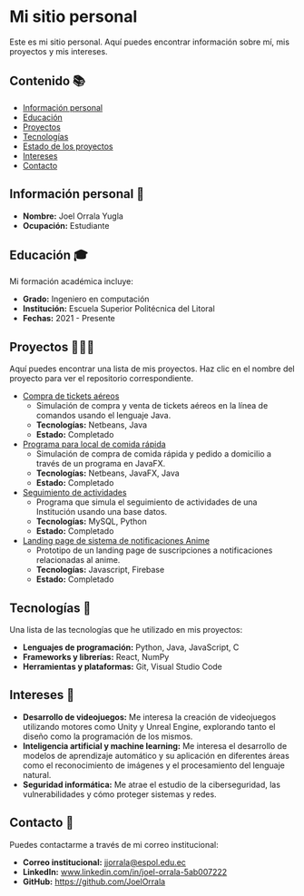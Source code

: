 # Mi sitio personal
Este es mi sitio personal. Aquí puedes encontrar información sobre mí, mis proyectos y mis intereses.

## Contenido 📚
* [Información personal](#información-personal)
* [Educación](#educación)
* [Proyectos](#proyectos)
* [Tecnologías](#tecnologías)
* [Estado de los proyectos](#estado-de-los-proyectos)
* [Intereses](#intereses)
* [Contacto](#contacto)

## Información personal 👤
* **Nombre:** Joel Orrala Yugla
* **Ocupación:** Estudiante

## Educación 🎓
Mi formación académica incluye:
* **Grado:** Ingeniero en computación
* **Institución:** Escuela Superior Politécnica del Litoral
* **Fechas:** 2021 - Presente

## Proyectos 🧑🏻‍💻
Aquí puedes encontrar una lista de mis proyectos. Haz clic en el nombre del proyecto para ver el repositorio correspondiente.
* [Compra de tickets aéreos](https://github.com/JoelOrrala/Proyecto1P_Luna_Orrala_Sambonino_G9.git)
  * Simulación de compra y venta de tickets aéreos en la línea de comandos usando el lenguaje Java.
  * **Tecnologías:** Netbeans, Java 
  * **Estado:** Completado
* [Programa para local de comida rápida](https://github.com/JoelOrrala/POO4_PROY2P_Luna_Orrala_Sambonino.git)
  * Simulación de compra de comida rápida y pedido a domicilio a través de un programa en JavaFX.
  * **Tecnologías:** Netbeans, JavaFX, Java
  * **Estado:** Completado
* [Seguimiento de actividades](https://github.com/Jos-pi23/Seguimientodeactividadesbd.git)
  * Programa que simula el seguimiento de actividades de una Institución usando una base datos.
  * **Tecnologías:** MySQL, Python
  * **Estado:** Completado
* [Landing page de sistema de notificaciones Anime](https://joelorrala.github.io/landing/)
  * Prototipo de un landing page de suscripciones a notificaciones relacionadas al anime.
  * **Tecnologías:** Javascript, Firebase
  * **Estado:** Completado

## Tecnologías 🤖
Una lista de las tecnologías que he utilizado en mis proyectos:
* **Lenguajes de programación:** Python, Java, JavaScript, C
* **Frameworks y librerías:** React, NumPy
* **Herramientas y plataformas:** Git, Visual Studio Code

## Intereses 🤔
* **Desarrollo de videojuegos:** Me interesa la creación de videojuegos utilizando motores como Unity y Unreal Engine, explorando tanto el diseño como la programación de los mismos.
* **Inteligencia artificial y machine learning:** Me interesa el desarrollo de modelos de aprendizaje automático y su aplicación en diferentes áreas como el reconocimiento de imágenes y el procesamiento del lenguaje natural.
* **Seguridad informática:** Me atrae el estudio de la ciberseguridad, las vulnerabilidades y cómo proteger sistemas y redes.

## Contacto 📱
Puedes contactarme a través de mi correo institucional:
* **Correo institucional:** jjorrala@espol.edu.ec
* **LinkedIn:** www.linkedin.com/in/joel-orrala-5ab007222
* **GitHub:** https://github.com/JoelOrrala


